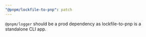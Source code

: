 ```yaml
---
"@pnpm/lockfile-to-pnp": patch
---
```


`@pnpm/logger` should be a prod dependency as lockfile-to-pnp is a standalone CLI app.
